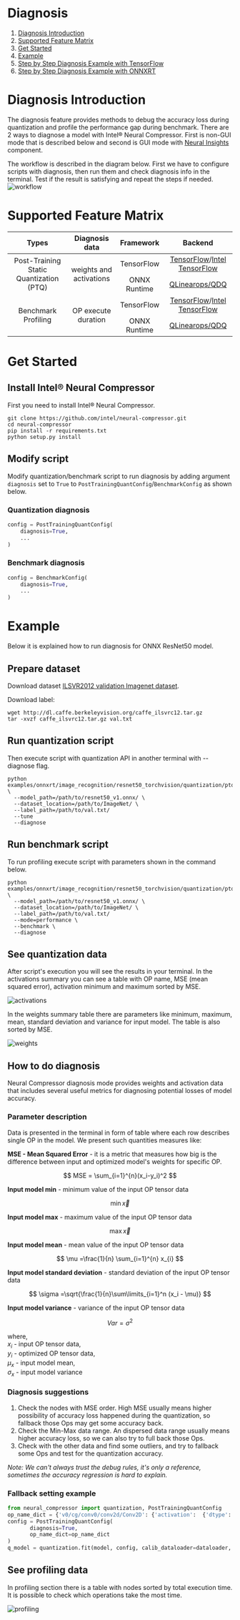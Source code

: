 # Diagnosis
1. [Diagnosis Introduction](#diagnosis-introduction)
2. [Supported Feature Matrix](#supported-feature-matrix)
3. [Get Started](#get-started)
4. [Example](#example)
5. [Step by Step Diagnosis Example with TensorFlow](https://github.com/intel/neural-compressor/tree/master/neural_insights/docs/source/tf_accuracy_debug.md)
5. [Step by Step Diagnosis Example with ONNXRT](https://github.com/intel/neural-compressor/tree/master/neural_insights/docs/source/onnx_accuracy_debug.md)

# Diagnosis Introduction
The diagnosis feature provides methods to debug the accuracy loss during quantization and profile the performance gap during benchmark.
There are 2 ways to diagnose a model with Intel® Neural Compressor. First is non-GUI mode that is described below and second is GUI mode with [Neural Insights](https://github.com/intel/neural-compressor/tree/master/neural_insights) component.

The workflow is described in the diagram below. First we have to configure scripts with diagnosis, then run them and check diagnosis info in the terminal. Test if the result is satisfying and repeat the steps if needed.
![workflow](./imgs/workflow.jpg)

# Supported Feature Matrix
<table class="center">
    <thead>
        <tr>
            <th>Types</th>
            <th>Diagnosis data</th>
            <th>Framework</th>
            <th>Backend</th>
        </tr>
    </thead>
    <tbody>
        <tr>
            <td rowspan="2" align="center">Post-Training Static Quantization (PTQ)</td>
            <td rowspan="2" align="center">weights and activations</td>
            <td align="center">TensorFlow</td>
            <td align="center"><a href="https://github.com/tensorflow/tensorflow">TensorFlow</a>/<a href="https://github.com/Intel-tensorflow/tensorflow">Intel TensorFlow</a></td>
        </tr>
        <tr>
            <td align="center">ONNX Runtime</td>
            <td align="center"><a href="https://github.com/microsoft/onnxruntime/blob/master/onnxruntime/python/tools/quantization/quantize.py">QLinearops/QDQ</a></td>
        </tr>
        <tr>
            <td rowspan="2" align="center">Benchmark Profiling</td>
            <td rowspan="2" align="center">OP execute duration</td>
            <td align="center">TensorFlow</td>
            <td align="center"><a href="https://github.com/tensorflow/tensorflow">TensorFlow</a>/<a href="https://github.com/Intel-tensorflow/tensorflow">Intel TensorFlow</a></td>
        </tr>
        <tr>
            <td align="center">ONNX Runtime</td>
            <td align="center"><a href="https://github.com/microsoft/onnxruntime/blob/master/onnxruntime/python/tools/quantization/quantize.py">QLinearops/QDQ</a></td>
        </tr>
    </tbody>
</table>

# Get Started 
## Install Intel® Neural Compressor
First you need to install Intel® Neural Compressor.
```shell
git clone https://github.com/intel/neural-compressor.git
cd neural-compressor 
pip install -r requirements.txt 
python setup.py install
```

## Modify script
Modify quantization/benchmark script to run diagnosis by adding argument `diagnosis` set to `True` to `PostTrainingQuantConfig`/`BenchmarkConfig` as shown below.

### Quantization diagnosis
```python
config = PostTrainingQuantConfig(
    diagnosis=True,
    ...
)
``` 

### Benchmark diagnosis
```python
config = BenchmarkConfig(
    diagnosis=True,
    ...
)
```

# Example
Below it is explained how to run diagnosis for ONNX ResNet50 model.

## Prepare dataset 

Download dataset [ILSVR2012 validation Imagenet dataset](http://www.image-net.org/challenges/LSVRC/2012/downloads).

Download label:
```shell
wget http://dl.caffe.berkeleyvision.org/caffe_ilsvrc12.tar.gz
tar -xvzf caffe_ilsvrc12.tar.gz val.txt
```

## Run quantization script 
Then execute script with quantization API in another terminal with --diagnose flag.
```shell
python examples/onnxrt/image_recognition/resnet50_torchvision/quantization/ptq_static/main.py \
  --model_path=/path/to/resnet50_v1.onnx/ \
  --dataset_location=/path/to/ImageNet/ \
  --label_path=/path/to/val.txt/
  --tune 
  --diagnose 
```

## Run benchmark script
To run profiling execute script with parameters shown in the command below.
```shell
python examples/onnxrt/image_recognition/resnet50_torchvision/quantization/ptq_static/main.py \
  --model_path=/path/to/resnet50_v1.onnx/ \
  --dataset_location=/path/to/ImageNet/ \
  --label_path=/path/to/val.txt/
  --mode=performance \​
  --benchmark \​
  --diagnose
```


## See quantization data

After script's execution you will see the results in your terminal.
In the activations summary you can see a table with OP name, MSE (mean squared error), activation minimum and maximum sorted by MSE.

![activations](./imgs/terminal-ops.jpg)

In the weights summary table there are parameters like minimum, maximum, mean, standard deviation and variance for input model. The table is also sorted by MSE.

![weights](./imgs/terminal-weights.jpg)

## How to do diagnosis
Neural Compressor diagnosis mode provides weights and activation data that includes several useful metrics for diagnosing potential losses of model accuracy.

### Parameter description
Data is presented in the terminal in form of table where each row describes single OP in the model. We present such quantities measures like:

**MSE - Mean Squared Error** - it is a metric that measures how big is the difference between input and optimized model's weights for specific OP.

$$
MSE = \sum_{i=1}^{n}(x_i-y_i)^2
$$

**Input model min** - minimum value of the input OP tensor data

$$
\min{\vec{x}}
$$

**Input model max** - maximum value of the input OP tensor data

$$
\max{\vec{x}}
$$

**Input model mean** - mean value of the input OP tensor data

$$
\mu =\frac{1}{n} \sum_{i=1}^{n} x_{i}
$$

**Input model standard deviation** - standard deviation of the input OP tensor data

$$
\sigma =\sqrt{\frac{1}{n}\sum\limits_{i=1}^n (x_i - \mu)} 
$$

**Input model variance** - variance of the input OP tensor data

$$
Var = \sigma^2
$$

where, </br>
$x_i$ - input OP tensor data, </br>
$y_i$ - optimized OP tensor data, </br>
$\mu_x$ - input model mean, </br>
$\sigma_x$ - input model variance

### Diagnosis suggestions 
1. Check the nodes with MSE order. High MSE usually means higher possibility of accuracy loss happened during the quantization, so fallback those Ops may get some accuracy back.  
2. Check the Min-Max data range. An dispersed data range usually means higher accuracy loss, so we can also try to full back those Ops. 
3. Check with the other data and find some outliers, and try to fallback some Ops and test for the quantization accuracy.

*Note: We can't always trust the debug rules, it's only a reference, sometimes the accuracy regression is hard to explain.*

### Fallback setting example
```python
from neural_compressor import quantization, PostTrainingQuantConfig 
op_name_dict = {'v0/cg/conv0/conv2d/Conv2D': {'activation':  {'dtype': ['fp32']}}} 
config = PostTrainingQuantConfig( 
       diagnosis=True,  
       op_name_dict=op_name_dict 
)
q_model = quantization.fit(model, config, calib_dataloader=dataloader, eval_func=eval) 
```

## See profiling data

In profiling section there is a table with nodes sorted by total execution time. It is possible to check which operations take the most time.

![profiling](./imgs/terminal-profiling.jpg)
